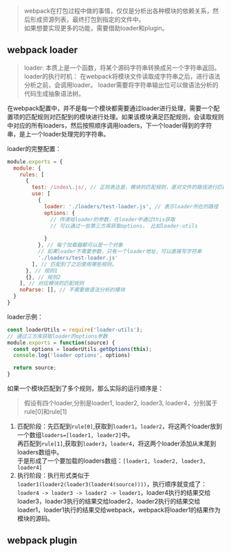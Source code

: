 > webpack在打包过程中做的事情，仅仅是分析出各种模块的依赖关系，然后形成资源列表，最终打包到指定的文件中。  
> 如果想要实现更多的功能，需要借助loader和plugin。
## webpack loader
> loader: 本质上是一个函数，将某个源码字符串转换成另一个字符串返回。  
> loader的执行时机： 在webpack将模块文件读取成字符串之后，进行语法分析之前，会调用loader。 loader需要将字符串输出位可以做语法分析的代码生成抽象语法树。

在webpack配置中，并不是每一个模块都需要通过loader进行处理，需要一个配置项的匹配规则对匹配到的模块进行处理。如果该模块满足匹配规则，会读取规则中对应的所有loaders，然后按照顺序调用loaders，下一个loader得到的字符串，是上一个loader处理完的字符串。

loader的完整配置：
```js
module.exports = {
  module: {
    rules: [
      {
        test: /index\.js/, // 正则表达是，模块的匹配规则，是对文件的路径进行匹配
        use: [
          {
            loader: './loaders/test-loader.js', // 表示loader所在的路径
            options: {
              // 传递给loader的参数，在loader中通过this获取
              // 可以通过一些第三方库获取options， 比如loader-utils
              
            }
          }, // 每个加载器都可以是一个对象
          // 如果loader不需要参数，只有一个loader地址，可以直接写字符串
          './loaders/test-loader.js'
        ], // 匹配到了之后使用哪些规则。
      }, // 规则1
      {}, // 规则2
    ], // 对应模块的匹配规则
    noParse: [], // 不需要做语法分析的模块
  }
}
```
loader示例：
```js
const loaderUtils = require('loader-utils');
// 通过三方库获取loader的options参数
module.exports = function(source) {
  const options = loaderUtils.getOptions(this);
  console.log('loader options', options)

  return source;
}
```
如果一个模块匹配到了多个规则，那么实际的运行顺序是：
> 假设有四个loader,分别是loader1, loader2, loader3, loader4，分别属于rule[0]和rule[1]

1. 匹配阶段：先匹配到`rule[0]`,获取到`loader1`，`loader2`，将这两个loader放到一个数组`loaders=[loader1, loader2]`中。  
再匹配到`rule[1]`,获取到`loader3`，`loader4`，将这两个loader添加从末尾到loaders数组中。  
于是形成了一个要加载的loaders数组：`[loader1, loader2, loader3, loader4]`
2. 执行阶段：执行形式类似于`loader1(loader2(loader3(loader4(source))))`，执行顺序就变成了： 
`loader4 -> loader3 -> loader2 -> loader1`，loader4执行的结果交给loader3，loader3执行的结果交给loader2，loader2执行的结果交给loader1，loader1执行的结果交给webpack，webpack将loader1的结果作为模块的源码。

## webpack plugin